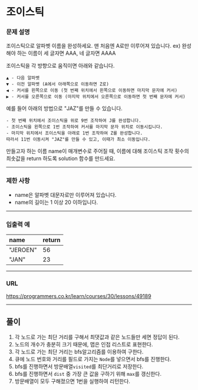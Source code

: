 # 조이스틱

### 문제 설명

조이스틱으로 알파벳 이름을 완성하세요. 맨 처음엔 A로만 이루어져 있습니다.
ex) 완성해야 하는 이름이 세 글자면 AAA, 네 글자면 AAAA

조이스틱을 각 방향으로 움직이면 아래와 같습니다.

```
▲ - 다음 알파벳
▼ - 이전 알파벳 (A에서 아래쪽으로 이동하면 Z로)
◀ - 커서를 왼쪽으로 이동 (첫 번째 위치에서 왼쪽으로 이동하면 마지막 문자에 커서)
▶ - 커서를 오른쪽으로 이동 (마지막 위치에서 오른쪽으로 이동하면 첫 번째 문자에 커서)
```

예를 들어 아래의 방법으로 "JAZ"를 만들 수 있습니다.

```
- 첫 번째 위치에서 조이스틱을 위로 9번 조작하여 J를 완성합니다.
- 조이스틱을 왼쪽으로 1번 조작하여 커서를 마지막 문자 위치로 이동시킵니다.
- 마지막 위치에서 조이스틱을 아래로 1번 조작하여 Z를 완성합니다.
따라서 11번 이동시켜 "JAZ"를 만들 수 있고, 이때가 최소 이동입니다.
```
만들고자 하는 이름 name이 매개변수로 주어질 때, 이름에 대해 조이스틱 조작 횟수의 최솟값을 return 하도록 solution 함수를 만드세요.

-----------
### 제한 사항

- name은 알파벳 대문자로만 이루어져 있습니다.
- name의 길이는 1 이상 20 이하입니다.

-----------
### 입출력 예

| name     | return |
|:---------|--------|
| "JEROEN" | 56     |
| "JAN"    | 23     |

-----------
### URL

https://programmers.co.kr/learn/courses/30/lessons/49189

-----------
## 풀이
1. 각 노드로 가는 최단 거리를 구해서 최댓값과 같은 노드들만 세면 정답이 된다.
2. 노드의 개수가 충분히 크기 때문에, 맵은 인접 리스트로 표현한다.
3. 각 노드로 가는 최단 거리는 bfs알고리즘를 이용하여 구한다.
4. 큐에 노드 번호와 거리를 필드로 가지는 `Node`를 넣으면서 bfs를 진행한다.
5. bfs를 진행하면서 방문배열`visited`를 최단거리로 저장한다.
6. bfs를 진행하면서 `dist` 중 가장 큰 값을 구하기 위해 `max`를 갱신한다.
7. 방문배열이 모두 구해졌으면 1번을 실행하여 리턴한다.